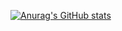 [![Anurag's GitHub stats](https://github-readme-stats.vercel.app/api?username=TuanDao2002)](https://github.com/anuraghazra/github-readme-stats)
